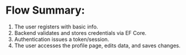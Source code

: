 # Flow Summary:

1. The user registers with basic info.
2. Backend validates and stores credentials via EF Core.
3. Authentication issues a token/session.
4. The user accesses the profile page, edits data, and saves changes.
